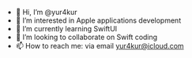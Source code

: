 - 👋 Hi, I’m @yur4kur
- 👀 I’m interested in Apple applications development
- 🌱 I’m currently learning SwiftUI
- 💞️ I’m looking to collaborate on Swift coding
- 📫 How to reach me: via email yur4kur@icloud.com

<!---
yur4kur/yur4kur is a ✨ special ✨ repository because its `README.md` (this file) appears on your GitHub profile.
You can click the Preview link to take a look at your changes.
--->
